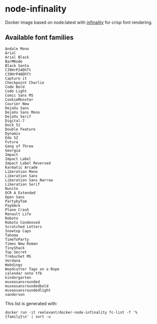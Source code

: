 # node-infinality

Docker image based on node:latest with [infinality](https://bohoomil.com/) for crisp font rendering.

## Available font families

    Andale Mono
    Arial
    Arial Black
    BarMKode
    Black Santa
    C39HrP24DhTt
    C39HrP48DhTt
    Capture it
    Checkpoint Charlie
    Code Bold
    Code Light
    Comic Sans MS
    CookieMonster
    Courier New
    DejaVu Sans
    DejaVu Sans Mono
    DejaVu Serif
    Digital-7
    Dock 51
    Double Feature
    Dynamix
    Edo SZ
    Futura
    Gang of Three
    Georgia
    Impact
    Impact Label
    Impact Label Reversed
    Karmatic Arcade
    Liberation Mono
    Liberation Sans
    Liberation Sans Narrow
    Liberation Serif
    Nunito
    OCR A Extended
    Open Sans
    PartybyTom
    PaybAck
    Plane Crash
    Renault Life
    Roboto
    Roboto Condensed
    Scratched Letters
    Snowtop Caps
    Tahoma
    TimeToParty
    Times New Roman
    TinyShack
    Top Secret
    Trebuchet MS
    Verdana
    Webdings
    Woodcutter Tags on a Rope
    calendar note tfb
    kindergarten
    museosansrounded
    museosansroundedbold
    museosansroundedlight
    vandervon

This list is generated with:

    docker run -it reelevant/docker-node-infinality fc-list -f '%{family}\n' | sort -u


